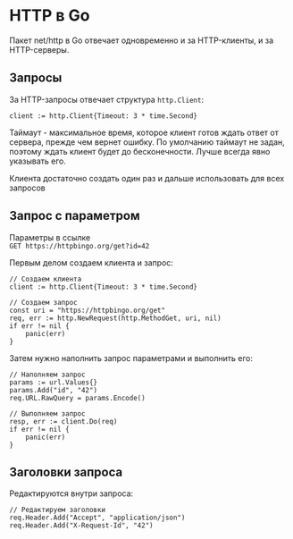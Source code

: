 # HTTP в Go

Пакет net/http в Go отвечает одновременно и за HTTP-клиенты, и за HTTP-серверы.

## Запросы

За HTTP-запросы отвечает структура `http.Client`:

`client := http.Client{Timeout: 3 * time.Second}`

Таймаут - максимальное время, которое клиент готов ждать ответ от сервера, прежде чем вернет ошибку. По умолчанию таймаут не задан, поэтому ждать клиент будет до бесконечности. Лучше всегда явно указывать его.

Клиента достаточно создать один раз и дальше использовать для всех запросов

## Запрос с параметром

Параметры в ссылке  
`GET https://httpbingo.org/get?id=42`

Первым делом создаем клиента и запрос:

```
// Создаем клиента
client := http.Client{Timeout: 3 * time.Second}

// Создаем запрос
const uri = "https://httpbingo.org/get"
req, err := http.NewRequest(http.MethodGet, uri, nil)
if err != nil {
    panic(err)
}
```

Затем нужно наполнить запрос параметрами и выполнить его:

```
// Наполняем запрос
params := url.Values{}
params.Add("id", "42")
req.URL.RawQuery = params.Encode()

// Выполняем запрос
resp, err := client.Do(req)
if err != nil {
    panic(err)
}
```

## Заголовки запроса

Редактируются внутри запроса:

```
// Редактируем заголовки
req.Header.Add("Accept", "application/json")
req.Header.Add("X-Request-Id", "42")
```
